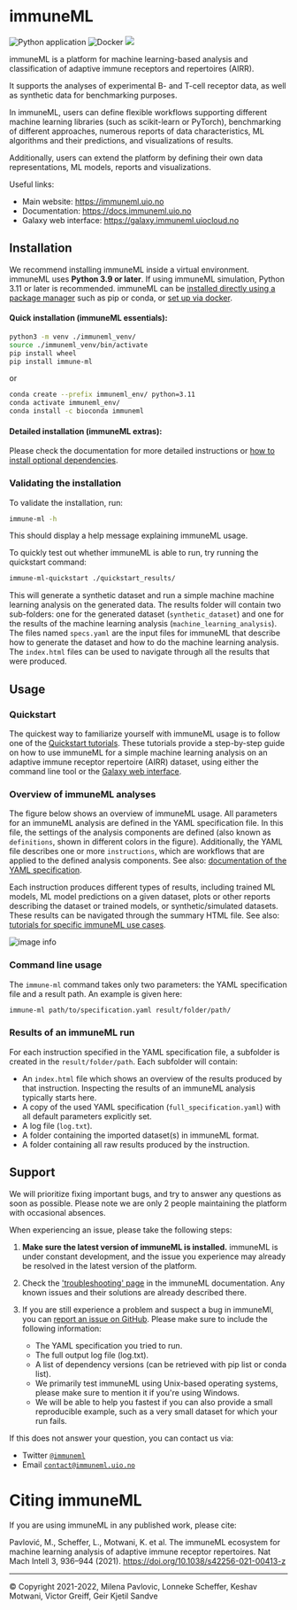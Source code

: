 # immuneML

![Python application](https://github.com/uio-bmi/immuneML/workflows/Python%20application/badge.svg?branch=master)
![Docker](https://github.com/uio-bmi/immuneML/workflows/Docker/badge.svg?branch=master)
[![](https://img.shields.io/static/v1?label=AIRR-C%20sw-tools%20v1&message=compliant&color=008AFF&labelColor=000000&style=plastic)](https://docs.airr-community.org/en/stable/swtools/airr_swtools_standard.html)

immuneML is a platform for machine learning-based analysis and 
classification of adaptive immune receptors and repertoires (AIRR).

It supports the analyses of experimental B- and T-cell receptor data,
as well as synthetic data for benchmarking purposes.

In immuneML, users can define flexible workflows supporting different
machine learning libraries (such as scikit-learn or PyTorch), benchmarking of different approaches, numerous reports
of data characteristics, ML algorithms and their predictions, and
visualizations of results.

Additionally, users can extend the platform by defining their own data 
representations, ML models, reports and visualizations.


Useful links:
- Main website: https://immuneml.uio.no
- Documentation: https://docs.immuneml.uio.no
- Galaxy web interface: https://galaxy.immuneml.uiocloud.no



## Installation


We recommend installing immuneML inside a virtual environment.
immuneML uses **Python 3.9 or later**. If using immuneML simulation, Python 3.11 or later is recommended.
immuneML can be [installed directly using a package manager](<https://docs.immuneml.uio.no/latest/installation/install_with_package_manager.html#>) such as pip or conda,
or [set up via docker](<https://docs.immuneml.uio.no/latest/installation/installation_docker.html>).

#### Quick installation (immuneML essentials):

```bash
python3 -m venv ./immuneml_venv/
source ./immuneml_venv/bin/activate
pip install wheel
pip install immune-ml
```

or

```bash
conda create --prefix immuneml_env/ python=3.11
conda activate immuneml_env/
conda install -c bioconda immuneml
```

#### Detailed installation (immuneML extras):

Please check the documentation for more detailed instructions or [how to install optional dependencies](<https://docs.immuneml.uio.no/latest/installation/install_with_package_manager.html#installing-optional-dependencies>).

### Validating the installation

To validate the installation, run:

```bash
immune-ml -h
```

This should display a help message explaining immuneML usage.

To quickly test out whether immuneML is able to run, try running the quickstart command:

```bash
immune-ml-quickstart ./quickstart_results/
```

This will generate a synthetic dataset and run a simple machine machine learning analysis 
on the generated data. The results folder will contain two sub-folders: one for the generated dataset (`synthetic_dataset`) 
and one for the results of the machine learning analysis (`machine_learning_analysis`). 
The files named `specs.yaml` are the input files for immuneML that describe how to generate 
the dataset and how to do the machine learning analysis. The `index.html` files can be used 
to navigate through all the results that were produced.

## Usage 

### Quickstart

The quickest way to familiarize yourself with immuneML usage is to follow
one of the [Quickstart tutorials](https://docs.immuneml.uio.no/quickstart.html).
These tutorials provide a step-by-step guide on how to use immuneML for a 
simple machine learning analysis on an adaptive immune receptor repertoire (AIRR) dataset,
using either the command line tool or the [Galaxy web interface](https://galaxy.immuneml.uiocloud.no). 


### Overview of immuneML analyses

The figure below shows an overview of immuneML usage. 
All parameters for an immuneML analysis are defined in the YAML specification file.
In this file, the settings of the analysis components are defined (also known as `definitions`, 
shown in different colors in the figure). 
Additionally, the YAML file describes one or more `instructions`, which are workflows that are
applied to the defined analysis components. 
See also: [documentation of the YAML specification](https://docs.immuneml.uio.no/latest/yaml_specs/how_to_specify_an_analysis_with_yaml.html).

Each instruction produces different types of results, including trained ML models, 
ML model predictions on a given dataset, plots or other reports describing the 
dataset or trained models, or synthetic/simulated datasets. 
These results can be navigated through the summary HTML file. 
See also: [tutorials for specific immuneML use cases](https://docs.immuneml.uio.no/latest/tutorials.html#).


![image info](https://docs.immuneml.uio.no/latest/_images/definitions_instructions_overview.png)


### Command line usage 

The `immune-ml` command takes only two parameters: the YAML specification file and a result path. 
An example is given here:

```bash
immune-ml path/to/specification.yaml result/folder/path/
```

### Results of an immuneML run

For each instruction specified in the YAML specification file, a subfolder is created in the 
`result/folder/path`. Each subfolder will contain:
- An `index.html` file which shows an overview of the results produced by that instruction. Inspecting the results of an immuneML analysis typically starts here. 
- A copy of the used YAML specification (`full_specification.yaml`) with all default parameters explicitly set.
- A log file (`log.txt`).
- A folder containing the imported dataset(s) in immuneML format.
- A folder containing all raw results produced by the instruction.

## Support

We will prioritize fixing important bugs, and try to answer any questions as soon as possible.
Please note we are only 2 people maintaining the platform with occasional absences.

When experiencing an issue, please take the following steps:

1. **Make sure the latest version of immuneML is installed.** immuneML is under constant development, and the issue you experience may already be resolved in the latest version of the platform.

2. Check the ['troubleshooting' page](<https://docs.immuneml.uio.no/latest/troubleshooting.html>) in the immuneML documentation. Any known issues and their solutions are already described there.

3. If you are still experience a problem and suspect a bug in immuneMl, you can [report an issue on GitHub](https://github.com/uio-bmi/immuneML/issues). Please make sure to include the following information:
    - The YAML specification you tried to run.
    - The full output log file (log.txt).
    - A list of dependency versions (can be retrieved with pip list or conda list).
    - We primarily test immuneML using Unix-based operating systems, please make sure to mention it if you're using Windows.
    - We will be able to help you fastest if you can also provide a small reproducible example, such as a very small dataset for which your run fails. 

  
If this does not answer your question, you can contact us via:
- Twitter [`@immuneml`](https://twitter.com/immuneml)
- Email [`contact@immuneml.uio.no`](mailto:contact@immuneml.uio.no)



# Citing immuneML

If you are using immuneML in any published work, please cite:

Pavlović, M., Scheffer, L., Motwani, K. et al. The immuneML ecosystem for machine learning analysis of adaptive immune 
receptor repertoires. Nat Mach Intell 3, 936–944 (2021). https://doi.org/10.1038/s42256-021-00413-z



<hr>


© Copyright 2021-2022, Milena Pavlovic, Lonneke Scheffer, Keshav Motwani, Victor Greiff, Geir Kjetil Sandve


